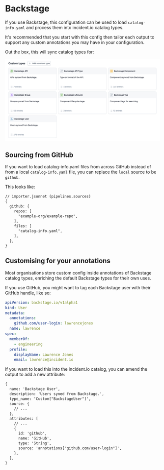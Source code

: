 # Backstage

If you use Backstage, this configuration can be used to load `catalog-info.yaml`
and process them into incident.io catalog types.

It's recommended that you start with this config then tailor each output to
support any custom annotations you may have in your configuration.

Out the box, this will sync catalog types for:

![Backstage catalog types created by this config](dashboard.png)

## Sourcing from GitHub

If you want to load catalog-info.yaml files from across GitHub instead of from a
local `catalog-info.yaml` file, you can replace the `local` source to be
`github`.

This looks like:

```jsonnet
// importer.jsonnet (pipelines.sources)
{
  github: {
    repos: [
      "example-org/example-repo",
    ],
    files: [
      "catalog-info.yaml",
    ],
  },
}
```

## Customising for your annotations

Most organisations store custom config inside annotations of Backstage catalog
types, enriching the default Backstage types for their own uses.

If you use GitHub, you might want to tag each Backstage user with their GitHub
handle, like so:

```yaml
apiVersion: backstage.io/v1alpha1
kind: User
metadata:
  annotations:
    github.com/user-login: lawrencejones
  name: lawrence
spec:
  memberOf:
    - engineering
  profile:
    displayName: Lawrence Jones
    email: lawrence@incident.io
```

If you want to load this into the incident.io catalog, you can amend the output
to add a new attribute:

```jsonnet
{
  name: 'Backstage User',
  description: 'Users syned from Backstage.',
  type_name: 'Custom["BackstageUser"]',
  source: {
    // ...
  },
  attributes: [
    // ...
    {
      id: 'github',
      name: 'GitHub',
      type: 'String',
      source: 'annotations["github.com/user-login"]',
    },
  ],
}
```

